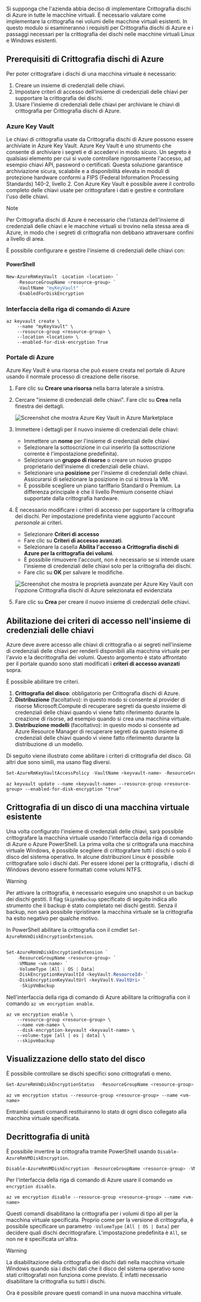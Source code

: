 Si supponga che l'azienda abbia deciso di implementare Crittografia dischi di Azure in tutte le macchine virtuali. È necessario valutare come implementare la crittografia nei volumi delle macchine virtuali esistenti. In questo modulo si esamineranno i requisiti per Crittografia dischi di Azure e i passaggi necessari per la crittografia dei dischi nelle macchine virtuali Linux e Windows esistenti.

## <a name="azure-disk-encryption-prerequisites"></a>Prerequisiti di Crittografia dischi di Azure

Per poter crittografare i dischi di una macchina virtuale è necessario:

1. Creare un insieme di credenziali delle chiavi.
1. Impostare criteri di accesso dell'insieme di credenziali delle chiavi per supportare la crittografia dei dischi.
1. Usare l'insieme di credenziali delle chiavi per archiviare le chiavi di crittografia per Crittografia dischi di Azure.

### <a name="azure-key-vault"></a>Azure Key Vault

Le chiavi di crittografia usate da Crittografia dischi di Azure possono essere archiviate in Azure Key Vault. Azure Key Vault è uno strumento che consente di archiviare i segreti e di accedervi in modo sicuro. Un segreto è qualsiasi elemento per cui si vuole controllare rigorosamente l'accesso, ad esempio chiavi API, password o certificati. Questa soluzione garantisce archiviazione sicura, scalabile e a disponibilità elevata in moduli di protezione hardware conformi a FIPS (Federal Information Processing Standards) 140-2, livello 2. Con Azure Key Vault è possibile avere il controllo completo delle chiavi usate per crittografare i dati e gestire e controllare l'uso delle chiavi. 

> [!NOTE]
> Per Crittografia dischi di Azure è necessario che l'istanza dell'insieme di credenziali delle chiavi e le macchine virtuali si trovino nella stessa area di Azure, in modo che i segreti di crittografia non debbano attraversare confini a livello di area.

È possibile configurare e gestire l'insieme di credenziali delle chiavi con:

#### <a name="powershell"></a>PowerShell

```powershell
New-AzureRmKeyVault -Location <location> `
    -ResourceGroupName <resource-group> `
    -VaultName "myKeyVault" `
    -EnabledForDiskEncryption
```

### <a name="azure-cli"></a>Interfaccia della riga di comando di Azure

```azurecli
az keyvault create \
    --name "myKeyVault" \
    --resource-group <resource-group> \
    --location <location> \
    --enabled-for-disk-encryption True
```

### <a name="azure-portal"></a>Portale di Azure

Azure Key Vault è una risorsa che può essere creata nel portale di Azure usando il normale processo di creazione delle risorse.

1. Fare clic su **Creare una risorsa** nella barra laterale a sinistra.

1. Cercare "insieme di credenziali delle chiavi". Fare clic su **Crea** nella finestra dei dettagli.

    ![Screenshot che mostra Azure Key Vault in Azure Marketplace](../media/3-create-keyvault.png)

1. Immettere i dettagli per il nuovo insieme di credenziali delle chiavi:
    - Immettere un **nome** per l'insieme di credenziali delle chiavi
    - Selezionare la sottoscrizione in cui inserirlo (la sottoscrizione corrente è l'impostazione predefinita).
    - Selezionare un **gruppo di risorse** o creare un nuovo gruppo proprietario dell'insieme di credenziali delle chiavi.
    - Selezionare una **posizione** per l'insieme di credenziali delle chiavi. Assicurarsi di selezionare la posizione in cui si trova la VM.
    - È possibile scegliere un piano tariffario Standard o Premium. La differenza principale è che il livello Premium consente chiavi supportate dalla crittografia hardware.

1. È necessario modificare i criteri di accesso per supportare la crittografia dei dischi. Per impostazione predefinita viene aggiunto l'account _personale_ ai criteri.
    - Selezionare **Criteri di accesso**
    - Fare clic su **Criteri di accesso avanzati**.
    - Selezionare la casella **Abilita l'accesso a Crittografia dischi di Azure per la crittografia dei volumi**.
    - È possibile rimuovere l'account, non è necessario se si intende usare l'insieme di credenziali delle chiavi solo per la crittografia dei dischi.
    - Fare clic su **OK** per salvare le modifiche.

    ![Screenshot che mostra le proprietà avanzate per Azure Key Vault con l'opzione Crittografia dischi di Azure selezionata ed evidenziata](../media/3-configure-access-policy.png)

1. Fare clic su **Crea** per creare il nuovo insieme di credenziali delle chiavi.

## <a name="enabling-access-policies-in-the-key-vault"></a>Abilitazione dei criteri di accesso nell'insieme di credenziali delle chiavi
Azure deve avere accesso alle chiavi di crittografia o ai segreti nell'insieme di credenziali delle chiavi per renderli disponibili alla macchina virtuale per l'avvio e la decrittografia dei volumi. Questo argomento è stato affrontato per il portale quando sono stati modificati i **criteri di accesso avanzati** sopra.

È possibile abilitare tre criteri.
1. **Crittografia del disco**: obbligatorio per Crittografia dischi di Azure.
1. **Distribuzione** (facoltativo): in questo modo si consente al provider di risorse Microsoft.Compute di recuperare segreti da questo insieme di credenziali delle chiavi quando vi viene fatto riferimento durante la creazione di risorse, ad esempio quando si crea una macchina virtuale.
1. **Distribuzione modelli** (facoltativo): in questo modo si consente ad Azure Resource Manager di recuperare segreti da questo insieme di credenziali delle chiavi quando vi viene fatto riferimento durante la distribuzione di un modello.

Di seguito viene illustrato come abilitare i criteri di crittografia del disco. Gli altri due sono simili, ma usano flag diversi.

```powershell
Set-AzureRmKeyVaultAccessPolicy -VaultName <keyvault-name> -ResourceGroupName <resource-group> -EnabledForDiskEncryption
```

```azurecli
az keyvault update --name <keyvault-name> --resource-group <resource-group> --enabled-for-disk-encryption "true"
```

## <a name="encrypting-an-existing-vm-disk"></a>Crittografia di un disco di una macchina virtuale esistente

Una volta configurato l'insieme di credenziali delle chiavi, sarà possibile crittografare la macchina virtuale usando l'interfaccia della riga di comando di Azure o Azure PowerShell. La prima volta che si crittografa una macchina virtuale Windows, è possibile scegliere di crittografare tutti i dischi o solo il disco del sistema operativo. In alcune distribuzioni Linux è possibile crittografare solo i dischi dati. Per essere idonei per la crittografia, i dischi di Windows devono essere formattati come volumi NTFS.

> [!WARNING]
> Per attivare la crittografia, è necessario eseguire uno snapshot o un backup dei dischi gestiti. Il flag `SkipVmBackup` specificato di seguito indica allo strumento che il backup è stato completato nei dischi gestiti. Senza il backup, non sarà possibile ripristinare la macchina virtuale se la crittografia ha esito negativo per qualche motivo.

In PowerShell abilitare la crittografia con il cmdlet `Set-AzureRmVmDiskEncryptionExtension`.

```powershell

Set-AzureRmVmDiskEncryptionExtension `
    -ResourceGroupName <resource-group> `
    -VMName <vm-name> `
    -VolumeType [All | OS | Data]
    -DiskEncryptionKeyVaultId <keyVault.ResourceId> `
    -DiskEncryptionKeyVaultUrl <keyVault.VaultUri> `
     -SkipVmBackup
```

Nell'interfaccia della riga di comando di Azure abilitare la crittografia con il comando `az vm encryption enable`.

```azurecli
az vm encryption enable \
    --resource-group <resource-group> \
    --name <vm-name> \
    --disk-encryption-keyvault <keyvault-name> \
    --volume-type [all | os | data] \
    --skipvmbackup
```

## <a name="viewing-the-status-of-the-disk"></a>Visualizzazione dello stato del disco

È possibile controllare se dischi specifici sono crittografati o meno.

```powershell
Get-AzureRmVmDiskEncryptionStatus  -ResourceGroupName <resource-group> -VMName <vm-name>
```

```azurecli
az vm encryption status --resource-group <resource-group> --name <vm-name>
```

Entrambi questi comandi restituiranno lo stato di ogni disco collegato alla macchina virtuale specificata.

## <a name="decrypting-drives"></a>Decrittografia di unità

È possibile invertire la crittografia tramite PowerShell usando `Disable-AzureRmVMDiskEncryption`.

```powershell
Disable-AzureRmVMDiskEncryption -ResourceGroupName <resource-group> -VMName <vm-name>
```

Per l'interfaccia della riga di comando di Azure usare il comando `vm encryption disable`.

```azurecli
az vm encryption disable --resource-group <resource-group> --name <vm-name>
```

Questi comandi disabilitano la crittografia per i volumi di tipo all per la macchina virtuale specificata. Proprio come per la versione di crittografia, è possibile specificare un parametro `-VolumeType` `[All | OS | Data]` per decidere quali dischi decrittografare. L'impostazione predefinita è `All`, se non ne è specificata un'altra.

> [!WARNING]
> La disabilitazione della crittografia dei dischi dati nella macchina virtuale Windows quando sia i dischi dati che il disco del sistema operativo sono stati crittografati non funziona come previsto. È infatti necessario disabilitare la crittografia su tutti i dischi.

Ora è possibile provare questi comandi in una nuova macchina virtuale.